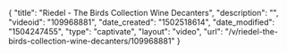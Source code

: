 {
    "title": "Riedel - The Birds Collection Wine Decanters",
    "description": "",
    "videoid": "109968881",
    "date_created": "1502518614",
    "date_modified": "1504247455",
    "type": "captivate",
    "layout": "video",
    "url": "\/v\/riedel-the-birds-collection-wine-decanters\/109968881"
}